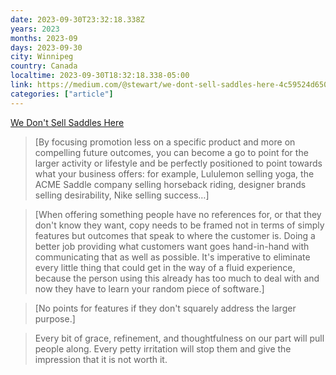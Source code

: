 ```yaml
---
date: 2023-09-30T23:32:18.338Z
years: 2023
months: 2023-09
days: 2023-09-30
city: Winnipeg
country: Canada
localtime: 2023-09-30T18:32:18.338-05:00
link: https://medium.com/@stewart/we-dont-sell-saddles-here-4c59524d650d
categories: ["article"]
---
```

[We Don't Sell Saddles Here](https://medium.com/@stewart/we-dont-sell-saddles-here-4c59524d650d)

> [By focusing promotion less on a specific product and more on compelling future outcomes, you can become a go to point for the larger activity or lifestyle and be perfectly positioned to point towards what your business offers: for example, Lululemon selling yoga, the ACME Saddle company selling horseback riding, designer brands selling desirability, Nike selling success…]

> [When offering something people have no references for, or that they don't know they want, copy needs to be framed not in terms of simply features but outcomes that speak to where the customer is. Doing a better job providing what customers want goes hand-in-hand with communicating that as well as possible. It's imperative to eliminate every little thing that could get in the way of a fluid experience, because the person using this already has too much to deal with and now they have to learn your random piece of software.]

> [No points for features if they don't squarely address the larger purpose.]

> Every bit of grace, refinement, and thoughtfulness on our part will pull people along. Every petty irritation will stop them and give the impression that it is not worth it.
